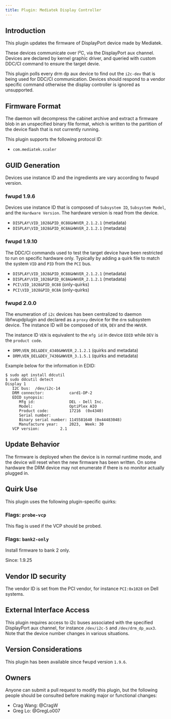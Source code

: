 ```yaml
---
title: Plugin: Mediatek Display Controller
---
```


## Introduction

This plugin updates the firmware of DisplayPort device made by Mediatek.

These devices communicate over I²C, via the DisplayPort aux channel. Devices
are declared by kernel graphic driver, and queried with custom DDC/CI command
to ensure the target devie.

This plugin polls every drm dp aux device to find out the `i2c-dev` that is
being used for DDC/CI communication. Devices should respond to a vendor specific
command otherwise the display controller is ignored as unsupported.

## Firmware Format

The daemon will decompress the cabinet archive and extract a firmware blob in
an unspecified binary file format, which is written to the partition of the
device flash that is not currently running.

This plugin supports the following protocol ID:

* `com.mediatek.scaler`

## GUID Generation

Devices use instance ID and the ingredients are vary according to fwupd version.

### fwupd 1.9.6

Devices use instance ID that is composed of `Subsystem ID`, `Subsystem Model`, and
the `Hardware Version`. The hardware version is read from the device.

* `DISPLAY\VID_1028&PID_0C88&HWVER_2.1.2.1` (metadata)
* `DISPLAY\VID_1028&PID_0C8A&HWVER_2.1.2.1` (metadata)

### fwupd 1.9.10

The DDC/CI commands used to test the target device have been restricted to run on
specific hardware only. Typically by adding a quirk file to match the system `VID`
and `PID` from the `PCI` bus.

* `DISPLAY\VID_1028&PID_0C88&HWVER_2.1.2.1` (metadata)
* `DISPLAY\VID_1028&PID_0C8A&HWVER_2.1.2.1` (metadata)
* `PCI\VID_1028&PID_0C88` (only-quirks)
* `PCI\VID_1028&PID_0C8A` (only-quirks)

### fwupd 2.0.0

The enumeration of `i2c` devices has been centralized to daemon libfwupdplugin and
declared as a `proxy` device for the `drm` subsystem device. The instance ID will
be composed of `VEN`, `DEV` and the `HWVER`.

The instance ID `VEN` is equivalent to the `mfg id` in device `EDID` while `DEV` is
the `product code`.

* `DRM\VEN_DEL&DEV_4340&HWVER_2.1.2.1` (quirks and metadata)
* `DRM\VEN_DEL&DEV_7430&HWVER_3.1.5.1` (quirks and metadata)

Example below for the information in EDID:

```shell
$ sudo apt install ddcutil
$ sudo ddcutil detect
Display 1
   I2C bus:  /dev/i2c-14
   DRM connector:           card1-DP-2
   EDID synopsis:
      Mfg id:               DEL - Dell Inc.
      Model:                OptiPlex AIO
      Product code:         17216  (0x4340)
      Serial number:
      Binary serial number: 1145581640 (0x44483048)
      Manufacture year:     2023,  Week: 30
   VCP version:         2.1
```

## Update Behavior

The firmware is deployed when the device is in normal runtime mode, and the
device will reset when the new firmware has been written. On some hardware the
DRM device may not enumerate if there is no monitor actually plugged in.

## Quirk Use

This plugin uses the following plugin-specific quirks:

### Flags: `probe-vcp`

This flag is used if the VCP should be probed.

### Flags: `bank2-only`

Install firmware to bank 2 only.

Since: 1.9.25

## Vendor ID security

The vendor ID is set from the PCI vendor, for instance `PCI:0x1028` on Dell systems.

## External Interface Access

This plugin requires access to i2c buses associated with the specified
DisplayPort aux channel, for instance `/dev/i2c-5` and `/dev/drm_dp_aux3`. Note that
the device number changes in various situations.

## Version Considerations

This plugin has been available since fwupd version `1.9.6`.

## Owners

Anyone can submit a pull request to modify this plugin, but the following people should be
consulted before making major or functional changes:

* Crag Wang: @CragW
* Greg Lo: @GregLo007
